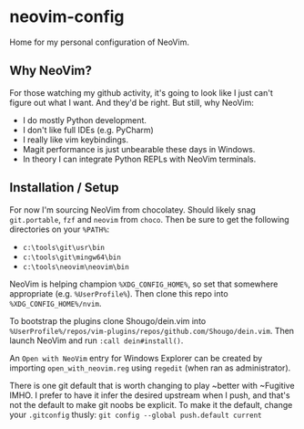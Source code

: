 # neovim-config
Home for my personal configuration of NeoVim.

## Why NeoVim?

For those watching my github activity, it's going to look like I just can't figure out what I want.  And they'd be right.  But still, why NeoVim:
  - I do mostly Python development.
  - I don't like full IDEs (e.g. PyCharm)
  - I really like vim keybindings.
  - Magit performance is just unbearable these days in Windows.
  - In theory I can integrate Python REPLs with NeoVim terminals.

## Installation / Setup

For now I'm sourcing NeoVim from chocolatey.  Should likely snag `git.portable`, `fzf` and `neovim` from `choco`.  Then be sure to get the following directories on your `%PATH%`:
  - `c:\tools\git\usr\bin`
  - `c:\tools\git\mingw64\bin`
  - `c:\tools\neovim\neovim\bin`

NeoVim is helping champion `%XDG_CONFIG_HOME%`, so set that somewhere appropriate (e.g. `%UserProfile%`).  Then clone this repo into `%XDG_CONFIG_HOME%/nvim`.

To bootstrap the plugins clone Shougo/dein.vim into `%UserProfile%/repos/vim-plugins/repos/github.com/Shougo/dein.vim`.  Then launch NeoVim and run `:call dein#install()`.

An `Open with NeoVim` entry for Windows Explorer can be created by importing `open_with_neovim.reg` using `regedit` (when ran as administrator).

There is one git default that is worth changing to play ~better with ~Fugitive IMHO.  I prefer to have it infer the desired upstream when I push, and that's not the default to make git noobs be explicit.  To make it the default, change your `.gitconfig` thusly:
`git config --global push.default current`

